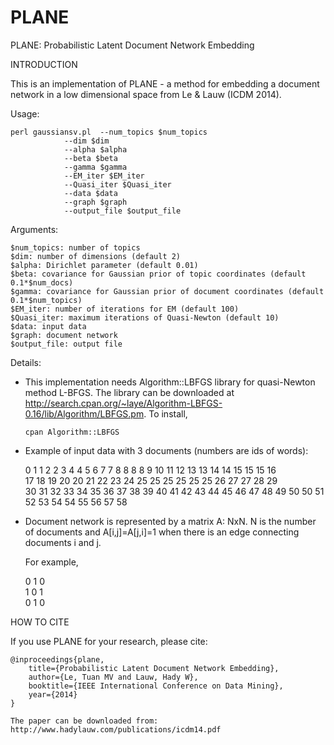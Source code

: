 # PLANE
PLANE: Probabilistic Latent Document Network Embedding

INTRODUCTION

This is an implementation of PLANE - a method for embedding a document network in a low dimensional space from Le & Lauw (ICDM 2014).

Usage:

	perl gaussiansv.pl	--num_topics $num_topics
				--dim $dim
				--alpha $alpha
				--beta $beta
				--gamma $gamma
				--EM_iter $EM_iter
				--Quasi_iter $Quasi_iter
				--data $data
				--graph $graph
				--output_file $output_file

Arguments:

	$num_topics: number of topics
	$dim: number of dimensions (default 2)
	$alpha: Dirichlet parameter (default 0.01)
	$beta: covariance for Gaussian prior of topic coordinates (default 0.1*$num_docs)
	$gamma: covariance for Gaussian prior of document coordinates (default 0.1*$num_topics)
	$EM_iter: number of iterations for EM (default 100)
	$Quasi_iter: maximum iterations of Quasi-Newton (default 10)
	$data: input data
	$graph: document network
	$output_file: output file

Details:

+ This implementation needs Algorithm::LBFGS library for quasi-Newton method L-BFGS.
  The library can be downloaded at http://search.cpan.org/~laye/Algorithm-LBFGS-0.16/lib/Algorithm/LBFGS.pm.
  To install,
	
	  cpan Algorithm::LBFGS
	
+ Example of input data with 3 documents (numbers are ids of words):

	0 1 1 2 2 3 4 4 5 6 7 7 8 8 8 8 9 10 11 12 13 13 14 14 15 15 15 16<br/>
	17 18 19 20 20 21 22 23 24 25 25 25 25 25 25 26 27 27 28 29<br/>
	30 31 32 33 34 35 36 37 38 39 40 41 42 43 44 45 46 47 48 49 50 50 51 52 53 54 54 55 56 57 58<br/>
			
+ Document network is represented by a matrix A: NxN. N is the number of documents and A[i,j]=A[j,i]=1 when there is an edge connecting documents i and j.

  For example,
  
	0 1 0<br/>
	1 0 1<br/> 
	0 1 0

HOW TO CITE

If you use PLANE for your research, please cite:

	@inproceedings{plane,
	    title={Probabilistic Latent Document Network Embedding},
	    author={Le, Tuan MV and Lauw, Hady W},
	    booktitle={IEEE International Conference on Data Mining},
	    year={2014}
	}
		
	The paper can be downloaded from: http://www.hadylauw.com/publications/icdm14.pdf
